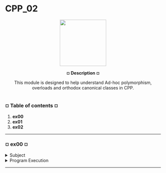 # CPP_02
<p align="center"><img src="https://cdn-images-1.medium.com/v2/resize:fit:1200/1*mb0KkzYAZDDSvdYC2MM5hg.jpeg" width="150" height="150" />


<p align="center"><b>¤ Description ¤</b>

<p align="center">This module is designed to help understand Ad-hoc polymorphism, overloads and orthodox canonical classes in CPP.</p>

#

<h3><b>¤ Table of contents ¤</b></h3>

1) <b>ex00</b>
2) <b>ex01</b>
3) <b>ex02</b>


---
<h3><b>¤ ex00 ¤</b></h3>

<details>
  <summary>Subject</summary>
  
  |<b>Exercise 00: My First Class in Orthodox Canonical Form</b>|
  |:----------------|
  |Turn in directory: ex00/|
  |Files to turn in: Makefile, main.cpp, Fixed.{h, hpp}, Fixed.cpp|
  |Forbidden functions : None|

  * Until today, every number you used in your code was basically either an integer or a
    floating-point number, or any of their variants (short, char, long, double, and so forth).
    After reading the article above, it’s safe to assume that integers and floating-point numbers have opposite caracteristics.

  * You are going to discover a new and awesome number
    type: fixed-point numbers! Forever missing from the scalar types of most languages,
    fixed-point numbers offer a valuable balance between performance, accuracy, range and
    precision. That explains why fixed-point numbers are particularly applicable to computer
    graphics, sound processing or scientific programming, just to name a few.

  * Create a class in Orthodox Canonical Form that represents a fixed-point number:

    1\) Private members:

      - An integer to store the fixed-point number value.
   
      - A static constant integer to store the number of fractional bits. Its value
        will always be the integer literal 8.

    2\) Public members:

      - A default constructor that initializes the fixed-point number value to 0.
   
      -  A copy constructor.
   
      -  A copy assignment operator overload.
   
      -  A destructor.
   
      -  A member function int getRawBits( void ) const;
        that returns the raw value of the fixed-point value.

      - A member function void setRawBits( int const raw );
        that sets the raw value of the fixed-point number.

  * Running this code:

      ```ruby
      #include <iostream>
      int main( void ) {
      Fixed a;
      Fixed b( a );
      Fixed c;
      c = b;
      std::cout << a.getRawBits() << std::endl;
      std::cout << b.getRawBits() << std::endl;
      std::cout << c.getRawBits() << std::endl;
      return 0;
      }
      ```

  * Should output something simmilar to:

    ```text
    $> ./a.out
    Default constructor called
    Copy constructor called
    Copy assignment operator called // <-- This line may be missing depending on your implementation
    getRawBits member function called
    Default constructor called
    Copy assignment operator called
    getRawBits member function called
    getRawBits member function called
    0
    getRawBits member function called
    0
    getRawBits member function called
    0
    Destructor called
    Destructor called
    Destructor called
    $>
    
</details>

<details>
  <summary>Program Execution</summary>

* Execute make
* Execute the program by running `./ex00`

* Example of running the program:

  ```text
  [tb@localhost ex00]$ ./ex00
  Default constructor called
  Copy constructor called
  Copy assignment operator called
  getRawBits member function called
  Default constructor called
  Copy assignment operator called
  getRawBits member function called
  getRawBits member function called
  0
  getRawBits member function called
  0
  getRawBits member function called
  0
  Destructor called
  Destructor called
  Destructor called
  [tb@localhost ex00]$
  ```

</details>

---
